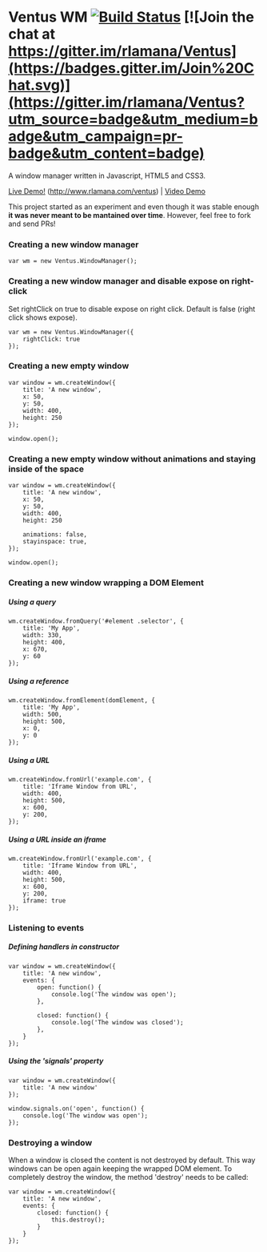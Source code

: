 Ventus WM [![Build Status](https://travis-ci.org/rlamana/Ventus.svg?branch=master)](https://travis-ci.org/rlamana/Ventus) [![Join the chat at https://gitter.im/rlamana/Ventus](https://badges.gitter.im/Join%20Chat.svg)](https://gitter.im/rlamana/Ventus?utm_source=badge&utm_medium=badge&utm_campaign=pr-badge&utm_content=badge)
===========================

A window manager written in Javascript, HTML5 and CSS3.

<a href="http://www.rlamana.com/ventus">Live Demo!</a> (http://www.rlamana.com/ventus) | <a href="https://vimeo.com/62041866">Video Demo</a>

This project started as an experiment and even though it was stable enough **it was never meant to be mantained over time**. However, feel free to fork and send PRs!

### Creating a new window manager

	var wm = new Ventus.WindowManager();
	
### Creating a new window manager and disable expose on right-click
Set rightClick on true to disable expose on right click.
Default is false (right click shows expose).

    var wm = new Ventus.WindowManager({
        rightClick: true
    });
	
### Creating a new empty window

	var window = wm.createWindow({
		title: 'A new window',
		x: 50,
		y: 50,
		width: 400,
		height: 250
	});
	
	window.open();

### Creating a new empty window without animations and staying inside of the space

	var window = wm.createWindow({
		title: 'A new window',
		x: 50,
		y: 50,
		width: 400,
		height: 250

		animations: false,
		stayinspace: true,
	});
	
	window.open();
	
### Creating a new window wrapping a DOM Element

##### Using a query
	wm.createWindow.fromQuery('#element .selector', {
		title: 'My App',
		width: 330,
		height: 400,
		x: 670,
		y: 60
	});
	
##### Using a reference
	wm.createWindow.fromElement(domElement, {
		title: 'My App',
		width: 500,
		height: 500,
		x: 0,
		y: 0
	});
	
##### Using a URL
	wm.createWindow.fromUrl('example.com', {
		title: 'Iframe Window from URL',
		width: 400,
		height: 500,
		x: 600,
		y: 200,
	});
	
##### Using a URL inside an iframe
	wm.createWindow.fromUrl('example.com', {
		title: 'Iframe Window from URL',
		width: 400,
		height: 500,
		x: 600,
		y: 200,
		iframe: true
	});

### Listening to events

##### Defining handlers in constructor
	var window = wm.createWindow({
		title: 'A new window',
		events: {
			open: function() {
				console.log('The window was open');
			},
			
			closed: function() {
				console.log('The window was closed');
			},
		}
	});

##### Using the 'signals' property
	var window = wm.createWindow({
		title: 'A new window'
	});
	
	window.signals.on('open', function() {
		console.log('The window was open');
	});
	
### Destroying a window
When a window is closed the content is not destroyed by default. This way windows can be open again keeping the wrapped DOM element. To completely destroy the window, the method 'destroy' needs to be called:

	var window = wm.createWindow({
		title: 'A new window',
		events: {
			closed: function() {
				this.destroy();
			}
		}
	});
